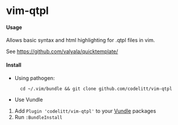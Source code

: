 vim-qtpl
============

#### Usage

Allows basic syntax and html highlighting for .qtpl files in vim.

See https://github.com/valyala/quicktemplate/

#### Install

* Using pathogen:

        cd ~/.vim/bundle && git clone github.com/codelitt/vim-qtpl

* Use Vundle

1. Add `Plugin 'codelitt/vim-qtpl'` to your [Vundle](https://github.com/VundleVim/Vundle.vim) packages 
2. Run `:BundleInstall`
